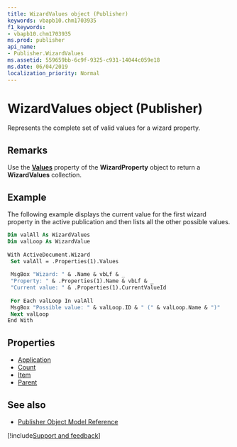 ```yaml
---
title: WizardValues object (Publisher)
keywords: vbapb10.chm1703935
f1_keywords:
- vbapb10.chm1703935
ms.prod: publisher
api_name:
- Publisher.WizardValues
ms.assetid: 559659bb-6c9f-9325-c931-14044c059e18
ms.date: 06/04/2019
localization_priority: Normal
---
```



# WizardValues object (Publisher)

Represents the complete set of valid values for a wizard property.
 
## Remarks

Use the **[Values](Publisher.WizardProperty.Values.md)** property of the **WizardProperty** object to return a **WizardValues** collection. 

## Example

The following example displays the current value for the first wizard property in the active publication and then lists all the other possible values.

```vb
Dim valAll As WizardValues 
Dim valLoop As WizardValue 
 
With ActiveDocument.Wizard 
 Set valAll = .Properties(1).Values 
 
 MsgBox "Wizard: " & .Name & vbLf & _ 
 "Property: " & .Properties(1).Name & vbLf & _ 
 "Current value: " & .Properties(1).CurrentValueId 
 
 For Each valLoop In valAll 
 MsgBox "Possible value: " & valLoop.ID & " (" & valLoop.Name & ")" 
 Next valLoop 
End With
```


## Properties

- [Application](Publisher.WizardValues.Application.md)
- [Count](Publisher.WizardValues.Count.md)
- [Item](Publisher.WizardValues.Item.md)
- [Parent](Publisher.WizardValues.Parent.md)

## See also

- [Publisher Object Model Reference](overview/publisher/object-model.md)



[!include[Support and feedback](~/includes/feedback-boilerplate.md)]